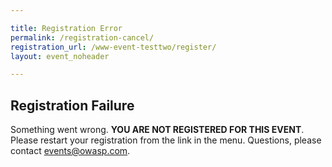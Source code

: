 ```yaml
---

title: Registration Error
permalink: /registration-cancel/
registration_url: /www-event-testtwo/register/
layout: event_noheader

---
```


## Registration Failure
Something went wrong. **YOU ARE NOT REGISTERED FOR THIS EVENT**. Please restart your registration from the link in the menu. Questions, please contact [events@owasp.com](mailto:events@owasp.com?subject=Global%20AppSec%20Dublin%20Registration%20Error).